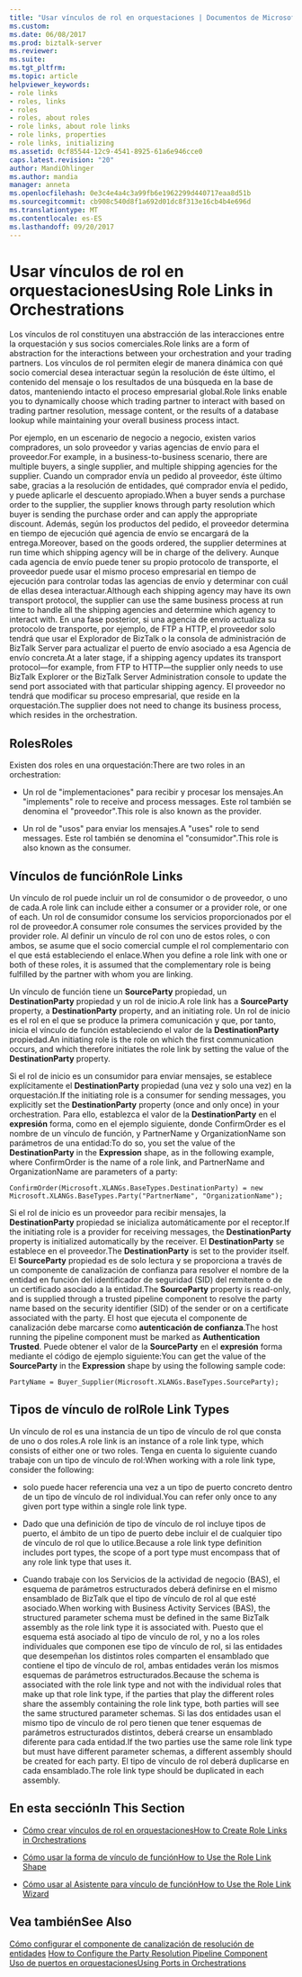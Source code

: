 ```yaml
---
title: "Usar vínculos de rol en orquestaciones | Documentos de Microsoft"
ms.custom: 
ms.date: 06/08/2017
ms.prod: biztalk-server
ms.reviewer: 
ms.suite: 
ms.tgt_pltfrm: 
ms.topic: article
helpviewer_keywords:
- role links
- roles, links
- roles
- roles, about roles
- role links, about role links
- role links, properties
- role links, initializing
ms.assetid: 0cf85544-12c9-4541-8925-61a6e946cce0
caps.latest.revision: "20"
author: MandiOhlinger
ms.author: mandia
manager: anneta
ms.openlocfilehash: 0e3c4e4a4c3a99fb6e1962299d440717eaa8d51b
ms.sourcegitcommit: cb908c540d8f1a692d01dc8f313e16cb4b4e696d
ms.translationtype: MT
ms.contentlocale: es-ES
ms.lasthandoff: 09/20/2017
---
```

# <a name="using-role-links-in-orchestrations"></a><span data-ttu-id="14bdd-102">Usar vínculos de rol en orquestaciones</span><span class="sxs-lookup"><span data-stu-id="14bdd-102">Using Role Links in Orchestrations</span></span>
<span data-ttu-id="14bdd-103">Los vínculos de rol constituyen una abstracción de las interacciones entre la orquestación y sus socios comerciales.</span><span class="sxs-lookup"><span data-stu-id="14bdd-103">Role links are a form of abstraction for the interactions between your orchestration and your trading partners.</span></span> <span data-ttu-id="14bdd-104">Los vínculos de rol permiten elegir de manera dinámica con qué socio comercial desea interactuar según la resolución de éste último, el contenido del mensaje o los resultados de una búsqueda en la base de datos, manteniendo intacto el proceso empresarial global.</span><span class="sxs-lookup"><span data-stu-id="14bdd-104">Role links enable you to dynamically choose which trading partner to interact with based on trading partner resolution, message content, or the results of a database lookup while maintaining your overall business process intact.</span></span>  
  
 <span data-ttu-id="14bdd-105">Por ejemplo, en un escenario de negocio a negocio, existen varios compradores, un solo proveedor y varias agencias de envío para el proveedor.</span><span class="sxs-lookup"><span data-stu-id="14bdd-105">For example, in a business-to-business scenario, there are multiple buyers, a single supplier, and multiple shipping agencies for the supplier.</span></span> <span data-ttu-id="14bdd-106">Cuando un comprador envía un pedido al proveedor, éste último sabe, gracias a la resolución de entidades, qué comprador envía el pedido, y puede aplicarle el descuento apropiado.</span><span class="sxs-lookup"><span data-stu-id="14bdd-106">When a buyer sends a purchase order to the supplier, the supplier knows through party resolution which buyer is sending the purchase order and can apply the appropriate discount.</span></span> <span data-ttu-id="14bdd-107">Además, según los productos del pedido, el proveedor determina en tiempo de ejecución qué agencia de envío se encargará de la entrega.</span><span class="sxs-lookup"><span data-stu-id="14bdd-107">Moreover, based on the goods ordered, the supplier determines at run time which shipping agency will be in charge of the delivery.</span></span> <span data-ttu-id="14bdd-108">Aunque cada agencia de envío puede tener su propio protocolo de transporte, el proveedor puede usar el mismo proceso empresarial en tiempo de ejecución para controlar todas las agencias de envío y determinar con cuál de ellas desea interactuar.</span><span class="sxs-lookup"><span data-stu-id="14bdd-108">Although each shipping agency may have its own transport protocol, the supplier can use the same business process at run time to handle all the shipping agencies and determine which agency to interact with.</span></span> <span data-ttu-id="14bdd-109">En una fase posterior, si una agencia de envío actualiza su protocolo de transporte, por ejemplo, de FTP a HTTP, el proveedor solo tendrá que usar el Explorador de BizTalk o la consola de administración de BizTalk Server para actualizar el puerto de envío asociado a esa Agencia de envío concreta.</span><span class="sxs-lookup"><span data-stu-id="14bdd-109">At a later stage, if a shipping agency updates its transport protocol—for example, from FTP to HTTP—the supplier only needs to use BizTalk Explorer or the BizTalk Server Administration console to update the send port associated with that particular shipping agency.</span></span> <span data-ttu-id="14bdd-110">El proveedor no tendrá que modificar su proceso empresarial, que reside en la orquestación.</span><span class="sxs-lookup"><span data-stu-id="14bdd-110">The supplier does not need to change its business process, which resides in the orchestration.</span></span>  
  
## <a name="roles"></a><span data-ttu-id="14bdd-111">Roles</span><span class="sxs-lookup"><span data-stu-id="14bdd-111">Roles</span></span>  
 <span data-ttu-id="14bdd-112">Existen dos roles en una orquestación:</span><span class="sxs-lookup"><span data-stu-id="14bdd-112">There are two roles in an orchestration:</span></span>  
  
-   <span data-ttu-id="14bdd-113">Un rol de "implementaciones" para recibir y procesar los mensajes.</span><span class="sxs-lookup"><span data-stu-id="14bdd-113">An "implements" role to receive and process messages.</span></span> <span data-ttu-id="14bdd-114">Este rol también se denomina el "proveedor".</span><span class="sxs-lookup"><span data-stu-id="14bdd-114">This role is also known as the provider.</span></span>  
  
-   <span data-ttu-id="14bdd-115">Un rol de "usos" para enviar los mensajes.</span><span class="sxs-lookup"><span data-stu-id="14bdd-115">A "uses" role to send messages.</span></span> <span data-ttu-id="14bdd-116">Este rol también se denomina el "consumidor".</span><span class="sxs-lookup"><span data-stu-id="14bdd-116">This role is also known as the consumer.</span></span>  
  
## <a name="role-links"></a><span data-ttu-id="14bdd-117">Vínculos de función</span><span class="sxs-lookup"><span data-stu-id="14bdd-117">Role Links</span></span>  
 <span data-ttu-id="14bdd-118">Un vínculo de rol puede incluir un rol de consumidor o de proveedor, o uno de cada.</span><span class="sxs-lookup"><span data-stu-id="14bdd-118">A role link can include either a consumer or a provider role, or one of each.</span></span> <span data-ttu-id="14bdd-119">Un rol de consumidor consume los servicios proporcionados por el rol de proveedor.</span><span class="sxs-lookup"><span data-stu-id="14bdd-119">A consumer role consumes the services provided by the provider role.</span></span> <span data-ttu-id="14bdd-120">Al definir un vínculo de rol con uno de estos roles, o con ambos, se asume que el socio comercial cumple el rol complementario con el que está estableciendo el enlace.</span><span class="sxs-lookup"><span data-stu-id="14bdd-120">When you define a role link with one or both of these roles, it is assumed that the complementary role is being fulfilled by the partner with whom you are linking.</span></span>  
  
 <span data-ttu-id="14bdd-121">Un vínculo de función tiene un **SourceParty** propiedad, un **DestinationParty** propiedad y un rol de inicio.</span><span class="sxs-lookup"><span data-stu-id="14bdd-121">A role link has a **SourceParty** property, a **DestinationParty** property, and an initiating role.</span></span> <span data-ttu-id="14bdd-122">Un rol de inicio es el rol en el que se produce la primera comunicación y que, por tanto, inicia el vínculo de función estableciendo el valor de la **DestinationParty** propiedad.</span><span class="sxs-lookup"><span data-stu-id="14bdd-122">An initiating role is the role on which the first communication occurs, and which therefore initiates the role link by setting the value of the **DestinationParty** property.</span></span>  
  
 <span data-ttu-id="14bdd-123">Si el rol de inicio es un consumidor para enviar mensajes, se establece explícitamente el **DestinationParty** propiedad (una vez y solo una vez) en la orquestación.</span><span class="sxs-lookup"><span data-stu-id="14bdd-123">If the initiating role is a consumer for sending messages, you explicitly set the **DestinationParty** property (once and only once) in your orchestration.</span></span> <span data-ttu-id="14bdd-124">Para ello, establezca el valor de la **DestinationParty** en el **expresión** forma, como en el ejemplo siguiente, donde ConfirmOrder es el nombre de un vínculo de función, y PartnerName y OrganizationName son parámetros de una entidad:</span><span class="sxs-lookup"><span data-stu-id="14bdd-124">To do so, you set the value of the **DestinationParty** in the **Expression** shape, as in the following example, where ConfirmOrder is the name of a role link, and PartnerName and OrganizationName are parameters of a party:</span></span>  
  
```  
ConfirmOrder(Microsoft.XLANGs.BaseTypes.DestinationParty) = new Microsoft.XLANGs.BaseTypes.Party("PartnerName", "OrganizationName");  
```  
  
 <span data-ttu-id="14bdd-125">Si el rol de inicio es un proveedor para recibir mensajes, la **DestinationParty** propiedad se inicializa automáticamente por el receptor.</span><span class="sxs-lookup"><span data-stu-id="14bdd-125">If the initiating role is a provider for receiving messages, the **DestinationParty** property is initialized automatically by the receiver.</span></span> <span data-ttu-id="14bdd-126">El **DestinationParty** se establece en el proveedor.</span><span class="sxs-lookup"><span data-stu-id="14bdd-126">The **DestinationParty** is set to the provider itself.</span></span> <span data-ttu-id="14bdd-127">El **SourceParty** propiedad es de solo lectura y se proporciona a través de un componente de canalización de confianza para resolver el nombre de la entidad en función del identificador de seguridad (SID) del remitente o de un certificado asociado a la entidad.</span><span class="sxs-lookup"><span data-stu-id="14bdd-127">The **SourceParty** property is read-only, and is supplied through a trusted pipeline component to resolve the party name based on the security identifier (SID) of the sender or on a certificate associated with the party.</span></span> <span data-ttu-id="14bdd-128">El host que ejecuta el componente de canalización debe marcarse como **autenticación de confianza**.</span><span class="sxs-lookup"><span data-stu-id="14bdd-128">The host running the pipeline component must be marked as **Authentication Trusted**.</span></span> <span data-ttu-id="14bdd-129">Puede obtener el valor de la **SourceParty** en el **expresión** forma mediante el código de ejemplo siguiente:</span><span class="sxs-lookup"><span data-stu-id="14bdd-129">You can get the value of the **SourceParty** in the **Expression** shape by using the following sample code:</span></span>  
  
 `PartyName = Buyer_Supplier(Microsoft.XLANGs.BaseTypes.SourceParty);`  
  
## <a name="role-link-types"></a><span data-ttu-id="14bdd-130">Tipos de vínculo de rol</span><span class="sxs-lookup"><span data-stu-id="14bdd-130">Role Link Types</span></span>  
 <span data-ttu-id="14bdd-131">Un vínculo de rol es una instancia de un tipo de vínculo de rol que consta de uno o dos roles.</span><span class="sxs-lookup"><span data-stu-id="14bdd-131">A role link is an instance of a role link type, which consists of either one or two roles.</span></span> <span data-ttu-id="14bdd-132">Tenga en cuenta lo siguiente cuando trabaje con un tipo de vínculo de rol:</span><span class="sxs-lookup"><span data-stu-id="14bdd-132">When working with a role link type, consider the following:</span></span>  
  
-   <span data-ttu-id="14bdd-133">solo puede hacer referencia una vez a un tipo de puerto concreto dentro de un tipo de vínculo de rol individual.</span><span class="sxs-lookup"><span data-stu-id="14bdd-133">You can refer only once to any given port type within a single role link type.</span></span>  
  
-   <span data-ttu-id="14bdd-134">Dado que una definición de tipo de vínculo de rol incluye tipos de puerto, el ámbito de un tipo de puerto debe incluir el de cualquier tipo de vínculo de rol que lo utilice.</span><span class="sxs-lookup"><span data-stu-id="14bdd-134">Because a role link type definition includes port types, the scope of a port type must encompass that of any role link type that uses it.</span></span>  
  
-   <span data-ttu-id="14bdd-135">Cuando trabaje con los Servicios de la actividad de negocio (BAS), el esquema de parámetros estructurados deberá definirse en el mismo ensamblado de BizTalk que el tipo de vínculo de rol al que esté asociado.</span><span class="sxs-lookup"><span data-stu-id="14bdd-135">When working with Business Activity Services (BAS), the structured parameter schema must be defined in the same BizTalk assembly as the role link type it is associated with.</span></span> <span data-ttu-id="14bdd-136">Puesto que el esquema está asociado al tipo de vínculo de rol, y no a los roles individuales que componen ese tipo de vínculo de rol, si las entidades que desempeñan los distintos roles comparten el ensamblado que contiene el tipo de vínculo de rol, ambas entidades verán los mismos esquemas de parámetros estructurados.</span><span class="sxs-lookup"><span data-stu-id="14bdd-136">Because the schema is associated with the role link type and not with the individual roles that make up that role link type, if the parties that play the different roles share the assembly containing the role link type, both parties will see the same structured parameter schemas.</span></span> <span data-ttu-id="14bdd-137">Si las dos entidades usan el mismo tipo de vínculo de rol pero tienen que tener esquemas de parámetros estructurados distintos, deberá crearse un ensamblado diferente para cada entidad.</span><span class="sxs-lookup"><span data-stu-id="14bdd-137">If the two parties use the same role link type but must have different parameter schemas, a different assembly should be created for each party.</span></span> <span data-ttu-id="14bdd-138">El tipo de vínculo de rol deberá duplicarse en cada ensamblado.</span><span class="sxs-lookup"><span data-stu-id="14bdd-138">The role link type should be duplicated in each assembly.</span></span>  
  
## <a name="in-this-section"></a><span data-ttu-id="14bdd-139">En esta sección</span><span class="sxs-lookup"><span data-stu-id="14bdd-139">In This Section</span></span>  
  
-   [<span data-ttu-id="14bdd-140">Cómo crear vínculos de rol en orquestaciones</span><span class="sxs-lookup"><span data-stu-id="14bdd-140">How to Create Role Links in Orchestrations</span></span>](../core/how-to-create-role-links-in-orchestrations.md)  
  
-   [<span data-ttu-id="14bdd-141">Cómo usar la forma de vínculo de función</span><span class="sxs-lookup"><span data-stu-id="14bdd-141">How to Use the Role Link Shape</span></span>](../core/how-to-use-the-role-link-shape.md)  
  
-   [<span data-ttu-id="14bdd-142">Cómo usar al Asistente para vínculo de función</span><span class="sxs-lookup"><span data-stu-id="14bdd-142">How to Use the Role Link Wizard</span></span>](../core/how-to-use-the-role-link-wizard.md)  
  
## <a name="see-also"></a><span data-ttu-id="14bdd-143">Vea también</span><span class="sxs-lookup"><span data-stu-id="14bdd-143">See Also</span></span>  
 <span data-ttu-id="14bdd-144">[Cómo configurar el componente de canalización de resolución de entidades](../core/how-to-configure-the-party-resolution-pipeline-component.md) </span><span class="sxs-lookup"><span data-stu-id="14bdd-144">[How to Configure the Party Resolution Pipeline Component](../core/how-to-configure-the-party-resolution-pipeline-component.md) </span></span>  
 [<span data-ttu-id="14bdd-145">Uso de puertos en orquestaciones</span><span class="sxs-lookup"><span data-stu-id="14bdd-145">Using Ports in Orchestrations</span></span>](../core/using-ports-in-orchestrations.md)